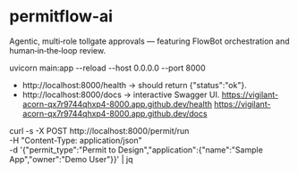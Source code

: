 # permitflow-ai
Agentic, multi‑role tollgate approvals — featuring FlowBot orchestration and human‑in‑the‑loop review.



uvicorn main:app --reload --host 0.0.0.0 --port 8000
- http://localhost:8000/health → should return {"status":"ok"}.
- http://localhost:8000/docs → interactive Swagger UI.
https://vigilant-acorn-qx7r9744qhxp4-8000.app.github.dev/health
https://vigilant-acorn-qx7r9744qhxp4-8000.app.github.dev/docs

curl -s -X POST http://localhost:8000/permit/run \
  -H "Content-Type: application/json" \
  -d '{"permit_type":"Permit to Design","application":{"name":"Sample App","owner":"Demo User"}}' | jq